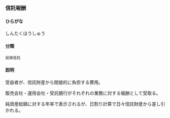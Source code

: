<div style="display:none;">

## [あ行](securities-terms?id=あ行)
## [か行](securities-terms?id=か行)
## [さ行](securities-terms?id=さ行)

</div>

### 信託報酬

#### ひらがな

しんたくほうしゅう

#### 分類

`投資信託`

#### 説明

受益者が、信託財産から間接的に負担する費用。
販売会社・運用会社・受託銀行がそれぞれの業務に対する報酬として受取る。
純資産総額に対する年率で表示されるが、日割り計算で日々信託財産から差し引かれる。

<div style="display:none;">

## [た行](securities-terms?id=た行)
## [な行](securities-terms?id=な行)
## [は行](securities-terms?id=は行)
## [ま行](securities-terms?id=ま行)
## [や行](securities-terms?id=や行)
## [ら行](securities-terms?id=ら行)
## [わ行](securities-terms?id=わ行)
## [英数字・記号](securities-terms?id=英数字・記号)

</div>

